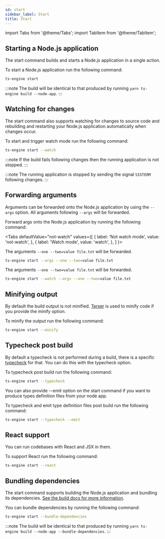 ```yaml
---
id: start
sidebar_label: Start
title: Start
---
```


import Tabs from '@theme/Tabs';
import TabItem from '@theme/TabItem';

## Starting a Node.js application

The start command builds and starts a Node.js application in a single action.

To start a Node.js application run the following command:

```sh
ts-engine start
```

:::note
The build will be identical to that produced by running `yarn ts-engine build --node-app`.
:::

## Watching for changes

The start command also supports watching for changes to source code and rebuilding and restarting your Node.js application automatically when changes occur.

To start and trigger watch mode run the following command:

```sh
ts-engine start --watch
```

:::note
If the build fails following changes then the running application is not stopped.
:::

:::note
The running application is stopped by sending the signal `SIGTERM` following changes.
:::

## Forwarding arguments

Arguments can be forwarded onto the Node.js application by using the `--args` option. All arguments following `--args` will be forwarded.

Forward args onto the Node.js application by running the following command:

<Tabs
defaultValue="not-watch"
values={[
{ label: 'Not watch mode', value: 'not-watch', },
{ label: 'Watch mode', value: 'watch', },
]
}>
<TabItem value="not-watch">

The arguments `--one --two=value file.txt` will be forwarded.

```sh
ts-engine start --args --one --two=value file.txt
```

</TabItem>
<TabItem value="watch">

The arguments `--one --two=value file.txt` will be forwarded.

```sh
ts-engine start --watch --args --one --two=value file.txt
```

</TabItem>
</Tabs>

## Minifying output

By default the build output is not minified. [Terser](https://github.com/terser/terser) is used to minify code if you provide the minify option.

To minify the output run the following command:

```sh
ts-engine start --minify
```

## Typecheck post build

By default a typecheck is not performed during a build, there is a specific [typecheck](./typecheck.md) for that. You can do this with the typecheck option.

To typecheck post build run the following command:

```sh
ts-engine start --typecheck
```

You can also provide --emit option on the start command if you want to produce types definition files from your node app.

To typecheck and emit type definition files post build run the following command:

```sh
ts-engine start --typecheck --emit
```

## React support

You can run codebases with React and JSX in them.

To support React run the following command:

```sh
ts-engine start --react
```

## Bundling dependencies

The start command supports building the Node.js application and bundling its dependencies. [See the build docs for more information](./build#bundling-dependencies).

You can bundle dependencies by running the following command:

```sh
ts-engine start --bundle-dependencies
```

:::note
The build will be identical to that produced by running `yarn ts-engine build --node-app --bundle-dependencies`.
:::
